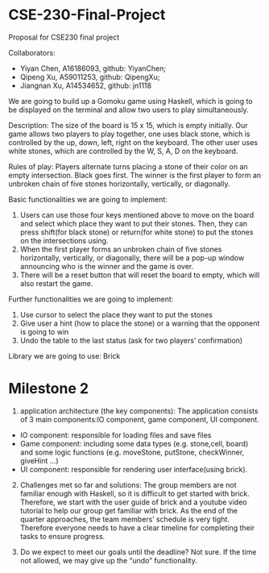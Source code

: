 # CSE-230-Final-Project

Proposal for CSE230 final project

Collaborators: 
- Yiyan Chen, A16186093, github: YiyanChen; 
- Qipeng Xu, A59011253, github: QipengXu;
- Jiangnan Xu, A14534652, github: jn1118

We are going to build up a Gomoku game using Haskell, which is going to be displayed on the terminal and allow two users to play simultaneously. 

Description:
The size of the board is 15 x 15, which is empty initially.
Our game allows two players to play together, one uses black stone, which is controlled by the up, down, left, right on the keyboard. The other user uses white stones, which are controlled by the W, S, A, D on the keyboard. 

Rules of play: Players alternate turns placing a stone of their color on an empty intersection. Black goes first. The winner is the first player to form an unbroken chain of five stones horizontally, vertically, or diagonally. 

Basic functionalities we are going to implement:
1. Users can use those four keys mentioned above to move on the board and select which place they want to put their stones. Then, they can press shift(for black stone) or return(for white stone) to put the stones on the intersections using. 
2. When the first player forms an unbroken chain of five stones horizontally, vertically, or diagonally, there will be a pop-up window announcing who is the winner and the game is over.
3. There will be a reset button that will reset the board to empty, which will also restart the game.

Further functionalities we are going to implement:
1. Use cursor to select the place they want to put the stones
2. Give user a hint (how to place the stone) or a warning that the opponent is going to win
3. Undo the table to the last status (ask for two players’ confirmation)

Library we are going to use: Brick

# Milestone 2

1. application architecture (the key components):
The application consists of 3 main components:IO component, game component, UI component.
- IO component: responsible for loading files and save files
- Game component: including some data types (e.g. stone,cell, board) and some logic functions (e.g. moveStone, putStone, checkWinner, giveHint …) 
- UI component: responsible for rendering user interface(using brick).

2. Challenges met so far and solutions:
The group members are not familiar enough with Haskell, so it is difficult to get started with brick. Therefore, we start with the user guide of brick and a youtube video tutorial to help our group get familiar with brick.
As the end of the quarter approaches, the team members’ schedule is very tight. Therefore everyone needs to have a clear timeline for completing their tasks to ensure progress.

3. Do we expect to meet our goals until the deadline?
Not sure. If the time not allowed, we may give up the “undo” functionality.
